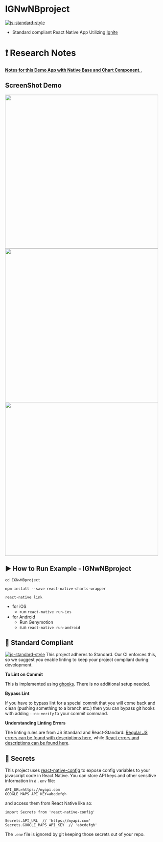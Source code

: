 #  IGNwNBproject
[![js-standard-style](https://img.shields.io/badge/code%20style-standard-brightgreen.svg?style=flat)](http://standardjs.com/)

* Standard compliant React Native App Utilizing [Ignite](https://github.com/infinitered/ignite)

# :heavy_exclamation_mark: Research Notes
**[Notes for this Demo App with Native Base and Chart Component..](./ReactNativeAppResearhNotes.md)**

## ScreenShot Demo
 
<img id="charts" src="https://user-images.githubusercontent.com/30279868/29864749-3a0e7d2c-8da6-11e7-8fd8-f6361c223844.png" height="500"> <img id="drawer" src="https://user-images.githubusercontent.com/30279868/29864748-3a0e4154-8da6-11e7-8358-69934f5bb4a9.png" height="500"> <img id="card" src="https://user-images.githubusercontent.com/30279868/29864747-3a0e2886-8da6-11e7-99b4-50bd387b5e04.png" height="500">

## :arrow_forward: How to Run Example - **IGNwNBproject**
```
cd IGNwNBproject

npm install --save react-native-charts-wrapper

react-native link
```
 * for iOS
    * run `react-native run-ios`
 * for Android
    * Run Genymotion
    * run `react-native run-android`


## :no_entry_sign: Standard Compliant

[![js-standard-style](https://cdn.rawgit.com/feross/standard/master/badge.svg)](https://github.com/feross/standard)
This project adheres to Standard.  Our CI enforces this, so we suggest you enable linting to keep your project compliant during development.

**To Lint on Commit**

This is implemented using [ghooks](https://github.com/gtramontina/ghooks). There is no additional setup needed.

**Bypass Lint**

If you have to bypass lint for a special commit that you will come back and clean (pushing something to a branch etc.) then you can bypass git hooks with adding `--no-verify` to your commit command.

**Understanding Linting Errors**

The linting rules are from JS Standard and React-Standard.  [Regular JS errors can be found with descriptions here](http://eslint.org/docs/rules/), while [React errors and descriptions can be found here](https://github.com/yannickcr/eslint-plugin-react).

## :closed_lock_with_key: Secrets

This project uses [react-native-config](https://github.com/luggit/react-native-config) to expose config variables to your javascript code in React Native. You can store API keys
and other sensitive information in a `.env` file:

```
API_URL=https://myapi.com
GOOGLE_MAPS_API_KEY=abcdefgh
```

and access them from React Native like so:

```
import Secrets from 'react-native-config'

Secrets.API_URL  // 'https://myapi.com'
Secrets.GOOGLE_MAPS_API_KEY  // 'abcdefgh'
```

The `.env` file is ignored by git keeping those secrets out of your repo.

